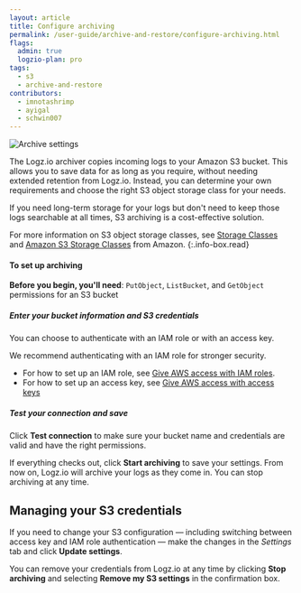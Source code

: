```yaml
---
layout: article
title: Configure archiving
permalink: /user-guide/archive-and-restore/configure-archiving.html
flags:
  admin: true
  logzio-plan: pro
tags:
  - s3
  - archive-and-restore
contributors:
  - imnotashrimp
  - ayigal
  - schwin007
---
```


![Archive settings]({{site.baseurl}}/images/archive-and-restore/archive-settings.png)

The Logz.io archiver copies incoming logs to your Amazon S3 bucket.
This allows you to save data for as long as you require,
without needing extended retention from Logz.io.
Instead, you can determine your own requirements
and choose the right S3 object storage class for your needs.

If you need long-term storage for your logs
but don't need to keep those logs searchable at all times,
S3 archiving is a cost-effective solution.

For more information on S3 object storage classes,
see [Storage Classes](https://docs.aws.amazon.com/AmazonS3/latest/dev/storage-class-intro.html)
and [Amazon S3 Storage Classes](https://aws.amazon.com/s3/storage-classes/)
from Amazon.
{:.info-box.read}

#### To set up archiving

**Before you begin, you'll need**:
`PutObject`, `ListBucket`, and `GetObject`
permissions for an S3 bucket

<div class="tasklist">

##### Enter your bucket information and S3 credentials

You can choose to authenticate with an IAM role
or with an access key.

We recommend authenticating with an IAM role for stronger security.

* For how to set up an IAM role, see
  [Give AWS access with IAM roles]({{site.baseurl}}/user-guide/give-aws-access-with-iam-roles/).
* For how to set up an access key, see
  [Give AWS access with access keys]({{site.baseurl}}/user-guide/give-aws-access-with-access-keys/)

##### Test your connection and save

Click **Test connection** to make sure your bucket name and credentials
are valid and have the right permissions.

If everything checks out, click **Start archiving** to save your settings.
From now on, Logz.io will archive your logs as they come in.
You can stop archiving at any time.

</div>

## Managing your S3 credentials

If you need to change your S3 configuration —
including switching between access key and IAM role authentication —
make the changes in the _Settings_ tab and click **Update settings**.

You can remove your credentials from Logz.io at any time
by clicking **Stop archiving**
and selecting **Remove my S3 settings** in the confirmation box.
